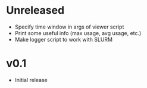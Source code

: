 # Unreleased
- Specify time window in args of viewer script
- Print some useful info (max usage, avg usage, etc.)
- Make logger script to work with SLURM

# v0.1
- Initial release
